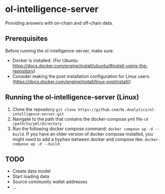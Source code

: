 # ol-intelligence-server
Providing answers with on-chain and off-chain data.

## Prerequisites
Before running the ol-intelligence-server, make sure:
- Docker is installed. (For Ubuntu: https://docs.docker.com/engine/install/ubuntu/#install-using-the-repository)
- Consider making the post installation configuration for Linux users. (https://docs.docker.com/engine/install/linux-postinstall/) 

## Running the ol-intelligence-server (Linux)
1. Clone the repository `git clone https://github.com/0L-Analytics/ol-intelligence-server.git`
2. Navigate to the path that contains the docker-compose.yml file `cd /path/to/yml/directory`
3. Run the following docker compose command: `docker compose up -d --build`. If you have an older version of docker compose installed, you might need to add a hyphen between docker and compose like: `docker-compose up -d --build`

## TODO
- Create data model
- Start loading data
- Source community wallet addresses
- ...
